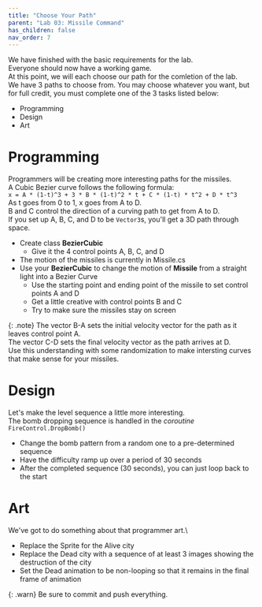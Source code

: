 ```yaml
---
title: "Choose Your Path"
parent: "Lab 03: Missile Command"
has_children: false
nav_order: 7
---
```


We have finished with the basic requirements for the lab.\
Everyone should now have a working game.\
At this point, we will each choose our path for the comletion of the lab.\
We have 3 paths to choose from. You may choose whatever you want, but for full credit, you must complete one of the 3 tasks listed below:
* Programming
* Design
* Art

# Programming
Programmers will be creating more interesting paths for the missiles.\
A Cubic Bezier curve follows the following formula:\
`x = A * (1-t)^3 + 3 * B * (1-t)^2 * t + C * (1-t) * t^2 + D * t^3`\
As t goes from 0 to 1, x goes from A to D.\
B and C control the direction of a curving path to get from A to D.\
If you set up A, B, C, and D to be `Vector3`s, you'll get a 3D path through space.
* Create class **BezierCubic**
    * Give it the 4 control points A, B, C, and D
* The motion of the missiles is currently in Missile.cs
* Use your **BezierCubic** to change the motion of **Missile** from a straight light into a Bezier Curve
    * Use the starting point and ending point of the missile to set control points A and D
    * Get a little creative with control points B and C
    * Try to make sure the missiles stay on screen

{: .note}
The vector B-A sets the initial velocity vector for the path as it leaves control point A.\
The vector C-D sets the final velocity vector as the path arrives at D.\
Use this understanding with some randomization to make intersting curves that make sense for your missiles.

# Design
Let's make the level sequence a little more interesting.\
The bomb dropping sequence is handled in the *coroutine* `FireControl.DropBomb()`
* Change the bomb pattern from a random one to a pre-determined sequence
* Have the difficulty ramp up over a period of 30 seconds
* After the completed sequence (30 seconds), you can just loop back to the start

# Art
We've got to do something about that programmer art.\
* Replace the Sprite for the Alive city
* Replace the Dead city with a sequence of at least 3 images showing the destruction of the city
* Set the Dead animation to be non-looping so that it remains in the final frame of animation

{: .warn}
Be sure to commit and push everything.